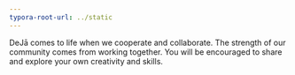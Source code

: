 ```yaml
---
typora-root-url: ../static
---
```


DeJā comes to life when we cooperate and collaborate.  The strength of our community comes from working together. You will be encouraged to share and explore your own creativity and skills.  

 












​			
​		
​	




​			
​		
​	
